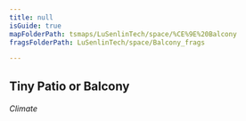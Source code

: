 ```yaml
---
title: null
isGuide: true
mapFolderPath: tsmaps/LuSenlinTech/space/%CE%9E%20Balcony
fragsFolderPath: LuSenlinTech/space/Balcony_frags

---
```



<!-- tsGuideRenderComment {"guide":{"id":"yAZP1E1jB","path":"LuSenlinTech/space","fragmentFolderPath":"LuSenlinTech/space/Balcony_frags"},"fragment":{"id":"yAZP1E1jB","topLevelMapKey":"s7LPkv1Gh","mapKeyChain":"s7LPkv1Gh","guideID":"yAZP1E0ep","guidePath":"c:/GitHub/MuddySpud/MuddySpud.github.io/tsmaps/LuSenlinTech/space/Balcony.tsmap","chartKey":"s7LPkv1Gh","isLeaf":false,"options":[{"id":"yAZP1T17p","option":"Next","iExitKey":"s7LPr60ZH","order":1}],"iKey":"s7LPr60IG"}} -->

## Tiny Patio or Balcony 

###### Climate

